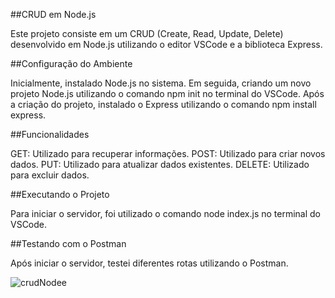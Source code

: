 ##CRUD em Node.js

Este projeto consiste em um CRUD (Create, Read, Update, Delete) desenvolvido em Node.js utilizando o editor VSCode e a biblioteca Express.

##Configuração do Ambiente

Inicialmente, instalado Node.js no sistema. Em seguida, criando um novo projeto Node.js utilizando o comando npm init no terminal do VSCode. Após a criação do projeto, instalado o Express utilizando o comando npm install express.

##Funcionalidades

GET: Utilizado para recuperar informações.
POST: Utilizado para criar novos dados.
PUT: Utilizado para atualizar dados existentes.
DELETE: Utilizado para excluir dados.

##Executando o Projeto

Para iniciar o servidor, foi utilizado o comando node index.js no terminal do VSCode.

##Testando com o Postman

Após iniciar o servidor, testei diferentes rotas utilizando o Postman.


![crudNodee](https://github.com/Thiagorubinn/Crud-Node/assets/97856302/23fc472f-bfda-4a88-aa86-34f1358c0f6b)



